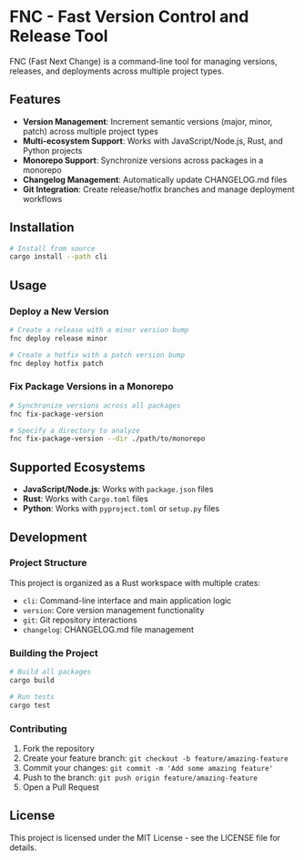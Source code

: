 # FNC - Fast Version Control and Release Tool

FNC (Fast Next Change) is a command-line tool for managing versions, releases, and deployments across multiple project types.

## Features

- **Version Management**: Increment semantic versions (major, minor, patch) across multiple project types
- **Multi-ecosystem Support**: Works with JavaScript/Node.js, Rust, and Python projects
- **Monorepo Support**: Synchronize versions across packages in a monorepo
- **Changelog Management**: Automatically update CHANGELOG.md files
- **Git Integration**: Create release/hotfix branches and manage deployment workflows

## Installation

```bash
# Install from source
cargo install --path cli
```

## Usage

### Deploy a New Version

```bash
# Create a release with a minor version bump
fnc deploy release minor

# Create a hotfix with a patch version bump
fnc deploy hotfix patch
```

### Fix Package Versions in a Monorepo

```bash
# Synchronize versions across all packages
fnc fix-package-version

# Specify a directory to analyze
fnc fix-package-version --dir ./path/to/monorepo
```

## Supported Ecosystems

- **JavaScript/Node.js**: Works with `package.json` files
- **Rust**: Works with `Cargo.toml` files
- **Python**: Works with `pyproject.toml` or `setup.py` files

## Development

### Project Structure

This project is organized as a Rust workspace with multiple crates:

- `cli`: Command-line interface and main application logic
- `version`: Core version management functionality
- `git`: Git repository interactions
- `changelog`: CHANGELOG.md file management

### Building the Project

```bash
# Build all packages
cargo build

# Run tests
cargo test
```

### Contributing

1. Fork the repository
2. Create your feature branch: `git checkout -b feature/amazing-feature`
3. Commit your changes: `git commit -m 'Add some amazing feature'`
4. Push to the branch: `git push origin feature/amazing-feature`
5. Open a Pull Request

## License

This project is licensed under the MIT License - see the LICENSE file for details.